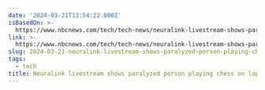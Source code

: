 ```yaml
---
date: '2024-03-21T13:54:22.000Z'
isBasedOn: >-
  https://www.nbcnews.com/tech/tech-news/neuralink-livestream-shows-paralyzed-person-playing-chess-laptop-rcna144374
link: >-
  https://www.nbcnews.com/tech/tech-news/neuralink-livestream-shows-paralyzed-person-playing-chess-laptop-rcna144374
slug: 2024-03-21-neuralink-livestream-shows-paralyzed-person-playing-chess-on-laptop
tags:
  - tech
title: Neuralink livestream shows paralyzed person playing chess on laptop
---
```


